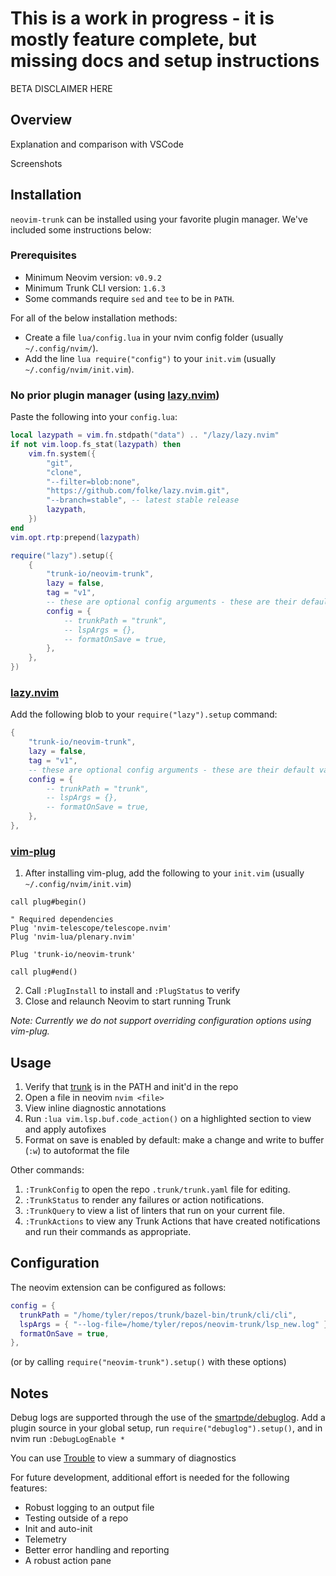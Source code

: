 # This is a work in progress - it is mostly feature complete, but missing docs and setup instructions

BETA DISCLAIMER HERE

## Overview

Explanation and comparison with VSCode

Screenshots

## Installation

`neovim-trunk` can be installed using your favorite plugin manager. We've included some instructions
below:

### Prerequisites

- Minimum Neovim version: `v0.9.2`
- Minimum Trunk CLI version: `1.6.3`
- Some commands require `sed` and `tee` to be in `PATH`.

<!-- TODO: TYLER MOVE THIS DOWN AND RESTRUCTURE -->

For all of the below installation methods:

- Create a file `lua/config.lua` in your nvim config folder (usually `~/.config/nvim/`).
- Add the line `lua require("config")` to your `init.vim` (usually `~/.config/nvim/init.vim`).

### No prior plugin manager (using [lazy.nvim](https://github.com/folke/lazy.nvim))

Paste the following into your `config.lua`:

```lua
local lazypath = vim.fn.stdpath("data") .. "/lazy/lazy.nvim"
if not vim.loop.fs_stat(lazypath) then
	vim.fn.system({
		"git",
		"clone",
		"--filter=blob:none",
		"https://github.com/folke/lazy.nvim.git",
		"--branch=stable", -- latest stable release
		lazypath,
	})
end
vim.opt.rtp:prepend(lazypath)

require("lazy").setup({
	{
		"trunk-io/neovim-trunk",
		lazy = false,
		tag = "v1",
		-- these are optional config arguments - these are their default values
		config = {
			-- trunkPath = "trunk",
			-- lspArgs = {},
			-- formatOnSave = true,
		},
	},
})
```

### [lazy.nvim](https://github.com/folke/lazy.nvim)

Add the following blob to your `require("lazy").setup` command:

```lua
{
	"trunk-io/neovim-trunk",
	lazy = false,
	tag = "v1",
	-- these are optional config arguments - these are their default values
	config = {
		-- trunkPath = "trunk",
		-- lspArgs = {},
		-- formatOnSave = true,
	},
},
```

### [vim-plug](https://github.com/junegunn/vim-plug)

1. After installing vim-plug, add the following to your `init.vim` (usually
   `~/.config/nvim/init.vim`)

```vim
call plug#begin()

" Required dependencies
Plug 'nvim-telescope/telescope.nvim'
Plug 'nvim-lua/plenary.nvim'

Plug 'trunk-io/neovim-trunk'

call plug#end()
```

2. Call `:PlugInstall` to install and `:PlugStatus` to verify
3. Close and relaunch Neovim to start running Trunk

_Note: Currently we do not support overriding configuration options using vim-plug._

## Usage

1. Verify that [trunk](https://docs.trunk.io/cli) is in the PATH and init'd in the repo
2. Open a file in neovim `nvim <file>`
3. View inline diagnostic annotations
4. Run `:lua vim.lsp.buf.code_action()` on a highlighted section to view and apply autofixes
5. Format on save is enabled by default: make a change and write to buffer (`:w`) to autoformat the
   file

Other commands:

1. `:TrunkConfig` to open the repo `.trunk/trunk.yaml` file for editing.
2. `:TrunkStatus` to render any failures or action notifications.
3. `:TrunkQuery` to view a list of linters that run on your current file.
4. `:TrunkActions` to view any Trunk Actions that have created notifications and run their commands
   as appropriate.

## Configuration

The neovim extension can be configured as follows:

```lua
config = {
  trunkPath = "/home/tyler/repos/trunk/bazel-bin/trunk/cli/cli",
  lspArgs = { "--log-file=/home/tyler/repos/neovim-trunk/lsp_new.log" },
  formatOnSave = true,
},
```

(or by calling `require("neovim-trunk").setup()` with these options)

## Notes

Debug logs are supported through the use of the
[smartpde/debuglog](https://github.com/smartpde/debuglog). Add a plugin source in your global setup,
run `require("debuglog").setup()`, and in nvim run `:DebugLogEnable *`

You can use [Trouble](https://github.com/folke/trouble.nvim) to view a summary of diagnostics

For future development, additional effort is needed for the following features:

- Robust logging to an output file
- Testing outside of a repo
- Init and auto-init
- Telemetry
- Better error handling and reporting
- A robust action pane
